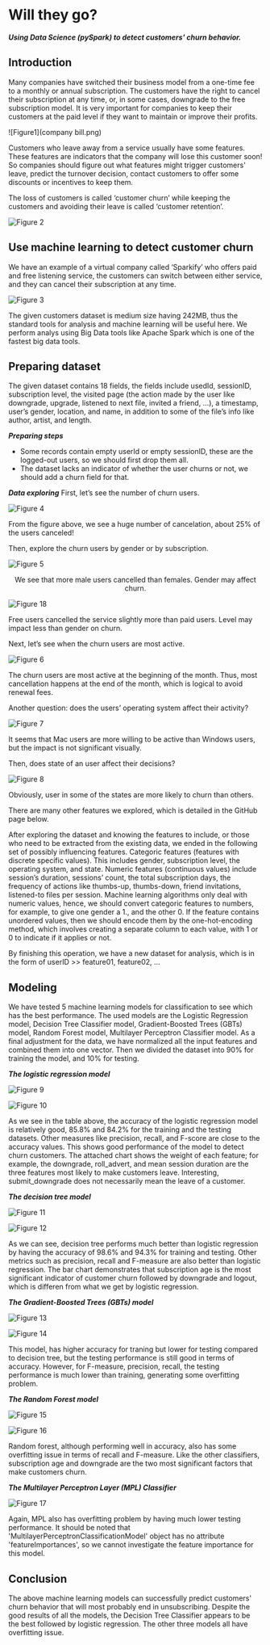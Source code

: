 # Will they go?

***Using Data Science (pySpark) to detect customers' churn behavior.***

## Introduction
Many companies have switched their business model from a one-time fee to a monthly or annual subscription. The customers have the right to cancel their subscription at any time, or, in some cases, downgrade to the free subscription model. It is very important for companies to keep their customers at the paid level if they want to maintain or improve their profits.

![Figure1](company bill.png)<p align = "center">

Customers who leave away from a service usually have some features. These features are indicators that the company will lose this customer soon! So companies should figure out what features might trigger customers' leave, predict the turnover decision, contact customers to offer some discounts or incentives to keep them. 

The loss of customers is called ‘customer churn’ while keeping the customers and avoiding their leave is called ‘customer retention’.

![Figure 2](fig2.png)<p align = "center">

## Use machine learning to detect customer churn
We have an example of a virtual company called ‘Sparkify’ who offers paid and free listening service, the customers can switch between either service, and they can cancel their subscription at any time.

![Figure 3](spark.png)<p align = "center">

The given customers dataset is medium size having 242MB, thus the standard tools for analysis and machine learning will  be useful here. We perform analys using Big Data tools like Apache Spark which is one of the fastest big data tools.

## Preparing dataset
The given dataset contains 18 fields, the fields include usedId, sessionID, subscription level, the visited page (the action made by the user like downgrade, upgrade, listened to next file, invited a friend, …), a timestamp, user’s gender, location, and name, in addition to some of the file’s info like author, artist, and length.

***Preparing steps***
* Some records contain empty userId or empty sessionID, these are the logged-out users, so we should first drop them all.
* The dataset lacks an indicator of whether the user churns or not, we should add a churn field for that.

***Data exploring***
First, let’s see the number of churn users.

![Figure 4](num_churns.png)<p align = "center">

From the figure above, we see a huge number of cancelation, about 25% of the users canceled!

Then, explore the churn users by gender or by subscription.

![Figure 5](category.png)<p align = "center">
We see that more male users cancelled than females. Gender may affect churn.

![Figure 18](level.png)<p align = "center">

Free users cancelled the service slightly more than paid users. Level may impact less than gender on churn.

Next, let’s see when the churn users are most active.

![Figure 6](day.png)<p align = "center">

The churn users are most active at the beginning of the month. Thus, most cancellation happens at the end of the month, which is logical to avoid renewal fees.

Another question: does the users’ operating system affect their activity?

![Figure 7](sys.png)<p align = "center">

It seems that Mac users are more willing to be active than Windows users, but the impact is not significant visually.

Then, does state of an user affect their decisions?

![Figure 8](state.png)<p align = "center">

Obviously, user in some of the states are more likely to churn than others.

There are many other features we explored, which is detailed in the GitHub page below.

After exploring the dataset and knowing the features to include, or those who need to be extracted from the existing data, we ended in the following set of possibly influencing features.
Categoric features (features with discrete specific values). This includes gender, subscription level, the operating system, and state. Numeric features (continuous values) include session’s duration, sessions’ count, the total subscription days, the frequency of actions like thumbs-up, thumbs-down, friend invitations, listened-to files per session. Machine learning algorithms only deal with numeric values, hence, we should convert categoric features to numbers, for example, to give one gender a 1., and the other 0. If the feature contains unordered values, then we should encode them by the one-hot-encoding method, which involves creating a separate column to each value, with 1 or 0 to indicate if it applies or not.

By finishing this operation, we have a new dataset for analysis, which is in the form of userID >> feature01, feature02, …

## Modeling
We have tested 5 machine learning models for classification to see which has the best performance. The used models are the Logistic Regression model, Decision Tree Classifier model, Gradient-Boosted Trees (GBTs) model, Random Forest model, Multilayer Perceptron Classifier model. As a final adjustment for the data, we have normalized all the input features and combined them into one vector. Then we divided the dataset into 90% for training the model, and 10% for testing.

***The logistic regression model***

![Figure 9](LR_table.png)<p align = "center">

![Figure 10](LR_fig.png)<p align = "center">

As we see in the table above, the accuracy of the logistic regression model is relatively good, 85.8% and 84.2% for the training and the testing datasets. Other measures like precision, recall, and F-score are close to the accuracy values. This shows good performance of the model to detect churn customers. The attached chart shows the weight of each feature; for example, the downgrade, roll_advert, and mean session duration are the three features most likely to make customers leave. Interesting, submit_downgrade does not necessarily mean the leave of a customer. 

***The decision tree model***

![Figure 11](DT_table.png)<p align = "center">

![Figure 12](DT_fig.png)<p align = "center">

As we can see, decision tree performs much better than logistic regression by having the accuracy of 98.6% and 94.3% for training and testing. Other metrics such as precision, recall and F-measure are also better than logistic regression. The bar chart demonstrates that subscription age is the most significant indicator of customer churn followed by downgrade and logout, which is differen from what we get by logistic regression. 

***The Gradient-Boosted Trees (GBTs) model***

![Figure 13](GB_table.png)<p align = "center">

![Figure 14](GB_fig.png)<p align = "center">

This model, has higher accuracy for traning but lower for testing compared to decision tree, but the testing performance is still good in terms of accuracy. However, for F-measure, precision, recall, the testing performance is much lower than training, generating some overfitting problem. 


***The Random Forest model***

![Figure 15](RF_table.png)<p align = "center">

![Figure 16](RF_fig.png)<p align = "center">

Random forest, although performing well in accuracy, also has some overfitting issue in terms of recall and F-measure. Like the other classifiers, subscription age and downgrade are the two most significant factors that make customers churn. 

***The Multilayer Perceptron Layer (MPL) Classifier***

![Figure 17](MPL.png)<p align = "center">

Again, MPL also has overfitting problem by having much lower testing performance. It should be noted that 'MultilayerPerceptronClassificationModel' object has no attribute 'featureImportances', so we cannot investigate the feature importance for this model. 

## Conclusion
The above machine learning models can successfully predict customers' churn behavior that will most probably end in unsubscribing. Despite the good results of all the models, the Decision Tree Classifier appears to be the best followed by logistic regression. The other three models all have overfitting issue.

